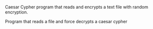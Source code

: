 Caesar Cypher 
program that reads and encrypts a text file with random encryption.

Program that reads a file and force decrypts a caesar cypher
